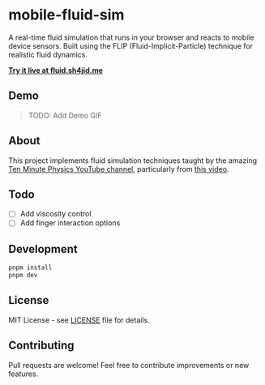 # mobile-fluid-sim

A real-time fluid simulation that runs in your browser and reacts to mobile device sensors. Built using the FLIP (Fluid-Implicit-Particle) technique for realistic fluid dynamics.

**[Try it live at fluid.sh4jid.me](https://fluid.sh4jid.me)**

## Demo

> TODO: Add Demo GIF

## About

This project implements fluid simulation techniques taught by the amazing [Ten Minute Physics YouTube channel](https://www.youtube.com/channel/UCTG_vrRdKYfrpqCv_WV4eyA), particularly from [this video](https://youtu.be/XmzBREkK8kY).

## Todo

- [ ] Add viscosity control
- [ ] Add finger interaction options

## Development

```bash
pnpm install
pnpm dev
```

## License

MIT License - see [LICENSE](LICENSE) file for details.

## Contributing

Pull requests are welcome! Feel free to contribute improvements or new features.
